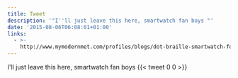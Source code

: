 ```yaml
---
title: Tweet
description: '"I''ll just leave this here, smartwatch fan boys "'
date: '2015-08-06T06:08:01+01:00'
links:
  - >-
    http://www.mymodernmet.com/profiles/blogs/dot-braille-smartwatch-for-the-blind
---
```

I'll just leave this here, smartwatch fan boys 
      {{< tweet 0 0 >}}
    
